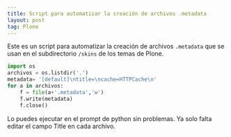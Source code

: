 ```yaml
---
title: Script para automatizar la creación de archivos .metadata
layout: post
tag: Plone
---
```


Este es un script para automatizar la creación de archivos `.metadata` que se
usan en el subdirectorio `/skins` de los temas de Plone.

```python
import os
archivos = os.listdir('.')
metadata= '[default]\ntitle=\ncache=HTTPCache\n'
for a in archivos:
    f = file(a+'.metadata','w')
    f.write(metadata)
    f.close()
```


Lo puedes ejecutar en el prompt de python sin problemas. Ya solo falta editar
el campo Title en cada archivo.
